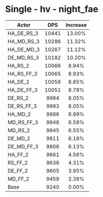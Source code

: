 # Single - hv - night_fae
| Actor | DPS | Increase |
|---|:---:|:---:|
|HA_DE_RS_3|10441|13.00%|
|HA_MD_RS_3|10286|11.32%|
|HA_DE_MD_3|10267|11.12%|
|DE_MD_RS_3|10182|10.20%|
|HA_RS_2|10066|8.94%|
|HA_RS_FF_3|10065|8.93%|
|HA_DE_2|10058|8.85%|
|HA_DE_FF_3|10051|8.78%|
|DE_RS_2|9984|8.05%|
|DE_RS_FF_3|9983|8.05%|
|HA_MD_2|9886|6.99%|
|MD_RS_FF_3|9848|6.58%|
|MD_RS_2|9845|6.55%|
|DE_MD_2|9811|6.18%|
|DE_MD_FF_3|9806|6.13%|
|HA_FF_2|9661|4.56%|
|RS_FF_2|9638|4.31%|
|DE_FF_2|9605|3.95%|
|MD_FF_2|9459|2.38%|
|Base|9240|0.00%|
